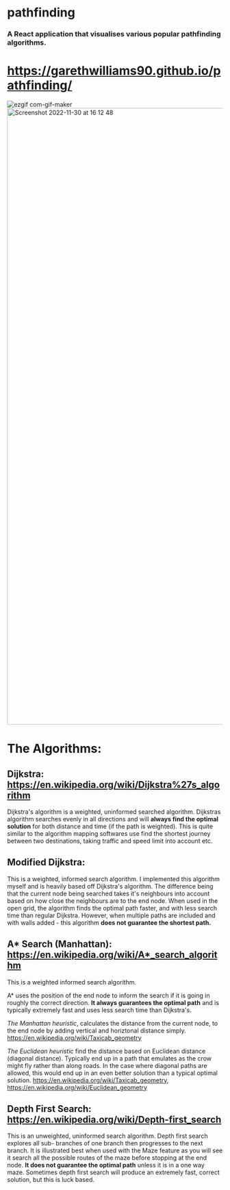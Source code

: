 # pathfinding
### A React application that visualises various popular pathfinding algorithms.
# https://garethwilliams90.github.io/pathfinding/

![ezgif com-gif-maker](https://user-images.githubusercontent.com/61457033/202927320-57108c8a-ba6f-4f8b-86f7-02f9141673fe.gif)
<img width="1440" alt="Screenshot 2022-11-30 at 16 12 48" src="https://user-images.githubusercontent.com/61457033/204851708-779997ee-1405-4b22-a7eb-db9dbd7baed9.png">


# The Algorithms: 

## Dijkstra: https://en.wikipedia.org/wiki/Dijkstra%27s_algorithm
Dijkstra's algorithm is a weighted, uninformed searched algorithm.
Dijkstras algorithm searches evenly in all directions and will **always find the optimal solution** for both distance and time (if the path is weighted). This is quite similar to the algorithm mapping softwares use find the shortest journey between two destinations, taking traffic and speed limit into account etc.

## Modified Dijkstra: 
This is a weighted, informed search algorithm.
I implemented this algorithm myself and is heavily based off Dijkstra's algorithm. The difference being that the current node being searched takes it's neighbours into account based on how close the neighbours are to the end node. When used in the open grid, the algorithm finds the optimal path faster, and with less search time than regular Dijkstra. However, when multiple paths are included and with walls added - this algorithm **does not guarantee the shortest path.**

## A* Search (Manhattan): https://en.wikipedia.org/wiki/A*_search_algorithm
This is a weighted informed search algorithm.

A* uses the position of the end node to inform the search if it is going in roughly the correct direction. **It always guarantees the optimal path** and is typically extremely fast and uses less search time than Dijkstra's.

*The Manhattan heuristic*, calculates the distance from the current node, to the end node by adding vertical and horiztonal distance simply. https://en.wikipedia.org/wiki/Taxicab_geometry

*The Euclidean heuristic* find the distance based on Euclidean distance (diagonal distance). Typically end up in a path that emulates as the crow might fly rather than along roads. In the case where diagonal paths are allowed, this would end up in an even better solution than a typical optimal solution. https://en.wikipedia.org/wiki/Taxicab_geometry, https://en.wikipedia.org/wiki/Euclidean_geometry

## Depth First Search: https://en.wikipedia.org/wiki/Depth-first_search
This is an unweighted, uninformed search algorithm.
Depth first search explores all sub- branches of one branch then progresses to the next branch. It is illustrated best when used with the Maze feature as you will see it search all the possible routes of the maze before stopping at the end node.
**It does not guarantee the optimal path** unless it is in a one way maze. Sometimes depth first search will produce an extremely fast, correct solution, but this is luck based. 

